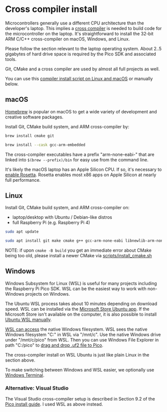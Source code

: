 # Cross compiler install

Microcontrollers generally use a different CPU architecture than the developer's laptop.
This implies a
[cross compiler](https://en.wikipedia.org/wiki/Cross_compiler)
is needed to build code for the microcontroller on the laptop.
It's straightforward to install the 32-bit ARM C/C++ cross-compiler on macOS, Windows, and Linux.

Please follow the section relevant to the laptop operating system.
About 2..5 gigabytes of hard drive space is required by the Pico SDK and associated tools.

Git, CMake and a cross compiler are used by almost all full projects as well.

You can use this
[compiler install script on Linux and macOS](../scripts/install_crosss_compiler.sh)
or manually below.

## macOS

[Homebrew](https://brew.sh)
is popular on macOS to get a wide variety of development and creative software packages.

Install Git, CMake build system, and ARM cross-compiler by:

```sh
brew install cmake git

brew install --cask gcc-arm-embedded
```

The cross-compiler executables have a prefix "arm-none-eabi-" that are linked into `$(brew --prefix)/bin` for easy use from the command line.

It's likely the macOS laptop has an Apple Silicon CPU.
If so, it's necessary to
[enable Rosetta](https://support.apple.com/en-us/HT211861).
Rosetta enables most x86 apps on Apple Silicon at nearly full performance.

## Linux

Install Git, CMake build system, and ARM cross-compiler on:

* laptop/desktop with Ubuntu / Debian-like distros
* full Raspberry Pi (e.g. Raspberry Pi 4)

```sh
sudo apt update

sudo apt install git make cmake g++ gcc-arm-none-eabi libnewlib-arm-none-eabi libstdc++-arm-none-eabi-newlib
```

NOTE: if upon `cmake -B build` you get an immediate error about CMake being too old,
please install a newer CMake via
[scripts/install_cmake.sh](../scripts/install_cmake.sh)

## Windows

Windows Subsystem for Linux (WSL) is useful for many projects including the Raspberry Pi Pico SDK.
WSL can be the easiest way to work with non-Windows projects on Windows.

The Ubuntu WSL process takes about 10 minutes depending on download speed.
WSL can be installed via the
[Microsoft Store Ubuntu app](https://apps.microsoft.com/store/detail/ubuntu/9PDXGNCFSCZV).
If the Microsoft Store isn't available on the computer, it is also possible to install [Ubuntu WSL manually](https://docs.microsoft.com/en-us/windows/wsl/install).

[WSL can access](https://docs.microsoft.com/en-us/windows/wsl/filesystems)
the native Windows filesystem.
WSL sees the native Windows filesystem "C:" in WSL via "/mnt/c".
Use the native Windows drive under "/mnt/c/pico" from WSL.
Then you can use Windows File Explorer in path "C:/pico" to
[drag and drop .uf2 file to Pico](./upload.md).

The cross-compiler install on WSL Ubuntu is just like plain Linux in the section above.

To make switching between Windows and WSL easier, we optionally use
[Windows Terminal](https://docs.microsoft.com/en-us/windows/terminal/install).

### Alternative: Visual Studio

The Visual Studio cross-compiler setup is described in Section 9.2 of the
[Pico install guide](https://datasheets.raspberrypi.com/pico/getting-started-with-pico.pdf).
I used WSL as above instead.
